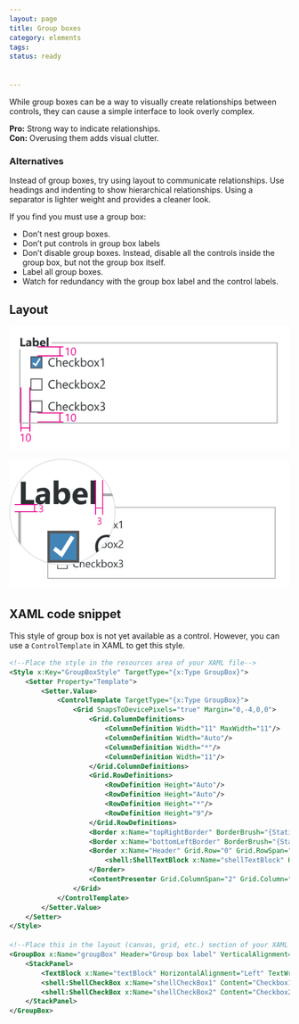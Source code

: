 ```yaml
---
layout: page
title: Group boxes
category: elements
tags:
status: ready


---
```


While group boxes can be a way to visually create relationships between controls, they can cause a simple interface to look overly complex.

**Pro:** Strong way to indicate relationships.  
**Con:** Overusing them adds visual clutter.

### Alternatives

Instead of group boxes, try using layout to communicate relationships. Use headings and indenting to show hierarchical relationships.  Using a separator is lighter weight and provides a cleaner look.

If you find you must use a group box:

- Don’t nest group boxes.
- Don’t put controls in group box labels 
- Don’t disable group boxes. Instead, disable all the controls inside the group box, but not the group box itself.
- Label all group boxes.
- Watch for redundancy with the group box label and the control labels.

## Layout

![group-boxes-layout-spacing](../../images/elements/group-boxes/group-boxes-layout-spacing.svg)

![group-boxes-layout-spacing-zoom](../../images/elements/group-boxes/group-boxes-layout-spacing-zoom.svg)

## XAML code snippet
This style of group box is not yet available as a control. However, you can use a `ControlTemplate` in XAML to get this style.

```xml
<!--Place the style in the resources area of your XAML file-->
<Style x:Key="GroupBoxStyle" TargetType="{x:Type GroupBox}">
    <Setter Property="Template">
        <Setter.Value>
            <ControlTemplate TargetType="{x:Type GroupBox}">
                <Grid SnapsToDevicePixels="true" Margin="0,-4,0,0">
                    <Grid.ColumnDefinitions>
                        <ColumnDefinition Width="11" MaxWidth="11"/>
                        <ColumnDefinition Width="Auto"/>
                        <ColumnDefinition Width="*"/>
                        <ColumnDefinition Width="11"/>
                    </Grid.ColumnDefinitions>
                    <Grid.RowDefinitions>
                        <RowDefinition Height="Auto"/>
                        <RowDefinition Height="Auto"/>
                        <RowDefinition Height="*"/>
                        <RowDefinition Height="9"/>
                    </Grid.RowDefinitions>
                    <Border x:Name="topRightBorder" BorderBrush="{StaticResource NIGrayNeutral68Brush}" Grid.ColumnSpan="2" Margin="0,9,0,0" Grid.RowSpan="4" Padding="0,13,0,0" Grid.Row="0" BorderThickness="0,1,1,0" Grid.Column="2"/>
                    <Border x:Name="bottomLeftBorder" BorderBrush="{StaticResource NIGrayNeutral68Brush}" BorderThickness="1,0,0,1" Grid.ColumnSpan="4" Margin="0,0,0,0" Grid.RowSpan="3" Width="Auto" Grid.Row="2" HorizontalAlignment="Stretch"/>
                    <Border x:Name="Header" Grid.Row="0" Grid.RowSpan="2" Grid.ColumnSpan="2">
                        <shell:ShellTextBlock x:Name="shellTextBlock" HorizontalAlignment="Left" Margin="0,0,3,0" UseLayoutRounding="True" Text="{TemplateBinding Header}" FontWeight="Bold"/>
                    </Border>
                    <ContentPresenter Grid.ColumnSpan="2" Grid.Column="1" Grid.Row="2" Margin="0,3,0,0" UseLayoutRounding="True"/>
                </Grid>
            </ControlTemplate>
        </Setter.Value>
    </Setter>
</Style>

<!--Place this in the layout (canvas, grid, etc.) section of your XAML file-->
<GroupBox x:Name="groupBox" Header="Group box label" VerticalAlignment="Top" Style="{DynamicResource GroupBoxStyle}" >
    <StackPanel>
        <TextBlock x:Name="textBlock" HorizontalAlignment="Left" TextWrapping="Wrap" Text="These checkboxes are examples of layout in a group box. It uses a stack panel for layout. You may need to tweak the margins depending on the controls you use. The content of this group box should have 10px of space on the left, right and bottom sides."/>
        <shell:ShellCheckBox x:Name="shellCheckBox1" Content="Checkbox1" HorizontalAlignment="Stretch" VerticalAlignment="Stretch" IsChecked="True"/>
        <shell:ShellCheckBox x:Name="shellCheckBox2" Content="Checkbox2" HorizontalAlignment="Stretch" VerticalAlignment="Stretch" Margin="0,6,0,0" IsChecked="True"/>
    </StackPanel>
</GroupBox>
```
